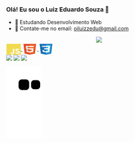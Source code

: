 ### Olá! Eu sou o Luiz Eduardo Souza 👋

- 🌱 Estudando Desenvolvimento Web
- 👯 Contate-me no email: oiluizzedu@gmail.com

<div align="center">
  <a href="https://github.com/Luizz-Eduardo">
  <img height="180em" src="https://github-readme-stats.vercel.app/api?username=Luizz-Eduardo&show_icons=true&theme=dracula&include_all_commits=true&count_private=false"/>
</div>
  
<div>
   <img src="https://raw.githubusercontent.com/devicons/devicon/master/icons/javascript/javascript-plain.svg" align="center" alt="Luizz-Js" height="30" width="40">
  <img src="https://raw.githubusercontent.com/devicons/devicon/master/icons/html5/html5-original.svg" align="center" alt="Luizz-HTML" height="30" width="40">
  <img src="https://raw.githubusercontent.com/devicons/devicon/master/icons/css3/css3-original.svg" align="center" alt="Luizz-CSS" height="30" width="40" >
</div>
  
<div>
   <a href="https://www.instagram.com/oiluizz_edu/" target="_blank"><img src="https://img.shields.io/badge/-Instagram-%23E4405F?style=for-the-badge&logo=instagram&logoColor=white" target="_blank"></a>
   <a href="https://www.linkedin.com/in/luiz-eduardo-souza-santos-3b6259203/" target="_blank"><img src="https://img.shields.io/badge/-LinkedIn-%230077B5?style=for-the-badge&logo=linkedin&logoColor=white" target="_blank"></a>
   <a href = "mailto:oiluizzedu@gmail.com"><img src="https://img.shields.io/badge/-Gmail-%23333?style=for-the-badge&logo=gmail&logoColor=white" target="_blank"></a>
</div>
  
  ![Snake animation](https://github.com/Luizz-Eduardo/Luizz-Eduardo/blob/output/github-contribution-grid-snake.svg)
